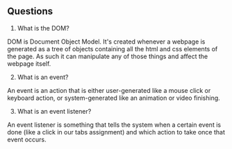 ## Questions
1. What is the DOM?

DOM is Document Object Model. It's created whenever a webpage is generated as a tree of objects containing all the html and css elements of the page. As such it can manipulate any of those things and affect the webpage itself. 


2. What is an event?

An event is an action that is either user-generated like a mouse click or keyboard action, or system-generated like an animation or video finishing.


3. What is an event listener?

An event listener is something that tells the system when a certain event is done (like a click in our tabs assignment) and which action to take once that event occurs. 